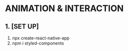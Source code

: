 # ANIMATION & INTERACTION

## 1. [SET UP]

1. npx create-react-native-app
2. npm i styled-components
